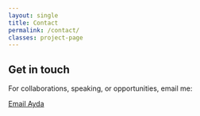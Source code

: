 ```yaml
---
layout: single
title: Contact
permalink: /contact/
classes: project-page
---
```


<section class="section-card">
  <h2>Get in touch</h2>
  <p>For collaborations, speaking, or opportunities, email me:</p>
  <div class="section-cta">
    <a class="btn btn--primary" href="mailto:YOUR_EMAIL?subject=Hello%20Ayda">Email Ayda</a>
  </div>
</section>
